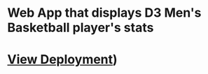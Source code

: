 # Web App that displays D3 Men's Basketball player's stats
# [View Deployment](https://d3hoopsdata.herokuapp.com/))
